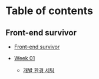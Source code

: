 # Table of contents

## Front-end survivor

* [Front-end survivor](README.md)
  
* [Week 01](week_01/week_01.md)
  * [개발 환경 세팅](week_01/week_01_01.md)